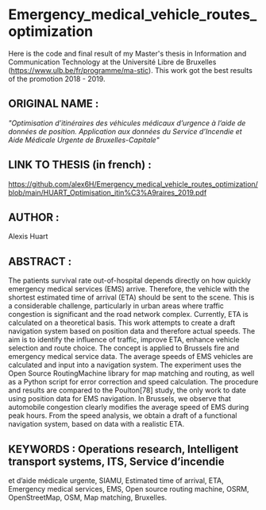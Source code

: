 # Emergency_medical_vehicle_routes_optimization

Here is the code and final result of my Master's thesis in Information and Communication Technology at the Université Libre de Bruxelles (https://www.ulb.be/fr/programme/ma-stic). This work got the best results of the promotion 2018 - 2019.

## ORIGINAL NAME : 
_"Optimisation d’itinéraires des véhicules médicaux d’urgence à l’aide de données de position.
Application aux données du Service d’Incendie et Aide Médicale Urgente de Bruxelles-Capitale"_

## LINK TO THESIS (in french) :
https://github.com/alex6H/Emergency_medical_vehicle_routes_optimization/blob/main/HUART_Optimisation_itin%C3%A9raires_2019.pdf

## AUTHOR :
Alexis Huart

## ABSTRACT : 
The patients survival rate out-of-hospital depends directly on how
quickly emergency medical services (EMS) arrive. Therefore, the vehicle with the shortest
estimated time of arrival (ETA) should be sent to the scene. This is a considerable
challenge, particularly in urban areas where traffic congestion is significant and the
road network complex. Currently, ETA is calculated on a theoretical basis. This work
attempts to create a draft navigation system based on position data and therefore actual
speeds. The aim is to identify the influence of traffic, improve ETA, enhance vehicle
selection and route choice. The concept is applied to Brussels fire and emergency medical
service data. The average speeds of EMS vehicles are calculated and input into a
navigation system. The experiment uses the Open Source RoutingMachine library for
map matching and routing, as well as a Python script for error correction and speed
calculation. The procedure and results are compared to the Poulton[78] study, the only
work to date using position data for EMS navigation. In Brussels, we observe that automobile
congestion clearly modifies the average speed of EMS during peak hours. From
the speed analysis, we obtain a draft of a functional navigation system, based on data
with a realistic ETA.

## KEYWORDS : Operations research, Intelligent transport systems, ITS, Service d’incendie
et d’aide médicale urgente, SIAMU, Estimated time of arrival, ETA, Emergency
medical services, EMS, Open source routing machine, OSRM, OpenStreetMap, OSM,
Map matching, Bruxelles.
